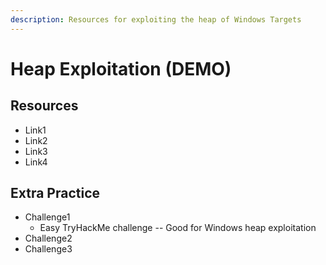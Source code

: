 ```yaml
---
description: Resources for exploiting the heap of Windows Targets
---
```


# Heap Exploitation \(DEMO\)

## Resources

* Link1
* Link2
* Link3
* Link4

## Extra Practice

* Challenge1
  * Easy TryHackMe challenge -- Good for Windows heap exploitation
* Challenge2
* Challenge3

